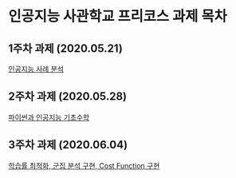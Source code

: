 # 인공지능 사관학교 프리코스 과제 목차

## 1주차 과제 (2020.05.21)
[인공지능 사례 분석](https://github.com/ws6798/USOP/blob/master/1%EC%A3%BC%EC%B0%A8%EA%B3%BC%EC%A0%9C.ipynb)
## 2주차 과제 (2020.05.28)
[파이썬과 인공지능 기초수학](https://github.com/ws6798/USOP/blob/master/2%EC%A3%BC%EC%B0%A8%EA%B3%BC%EC%A0%9C)
## 3주차 과제 (2020.06.04)
[학습률 최적화, 군집 분석 구현, Cost Function 구현](https://github.com/ws6798/USOP/blob/master/3%EC%A3%BC%EC%B0%A8_%EA%B3%BC%EC%A0%9C.ipynb)
